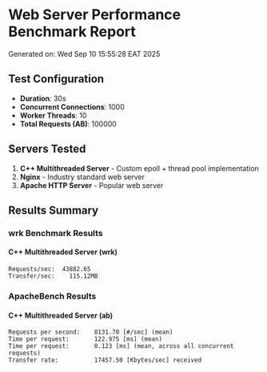 # Web Server Performance Benchmark Report

Generated on: Wed Sep 10 15:55:28 EAT 2025

## Test Configuration
- **Duration**: 30s
- **Concurrent Connections**: 1000
- **Worker Threads**: 10
- **Total Requests (AB)**: 100000

## Servers Tested
1. **C++ Multithreaded Server** - Custom epoll + thread pool implementation
2. **Nginx** - Industry standard web server
3. **Apache HTTP Server** - Popular web server

## Results Summary

### wrk Benchmark Results
#### C++ Multithreaded Server (wrk)
```
Requests/sec:  43882.65
Transfer/sec:    115.12MB
```


### ApacheBench Results
#### C++ Multithreaded Server (ab)
```
Requests per second:    8131.70 [#/sec] (mean)
Time per request:       122.975 [ms] (mean)
Time per request:       0.123 [ms] (mean, across all concurrent requests)
Transfer rate:          17457.50 [Kbytes/sec] received
```

